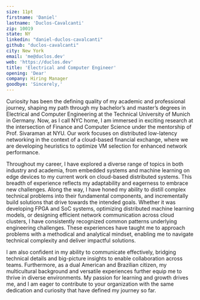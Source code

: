 ```yaml
---
size: 11pt
firstname: 'Daniel'
lastname: 'Duclos-Cavalcanti'
zip: 10019
state: NY
linkedin: "daniel-duclos-cavalcanti"
github: "duclos-cavalcanti"
city: New York
email: 'me@duclos.dev'
web: 'https://duclos.dev'
title: 'Electrical and Computer Engineer'
opening: 'Dear'
company: Hiring Manager
goodbye: 'Sincerely,'
---
```


Curiosity has been the defining quality of my academic and professional journey, shaping my path through my bachelor’s and master’s degrees in Electrical and Computer Engineering at the Technical University of Munich in Germany.
Now, as I call NYC home, I am immersed in exciting research at the intersection of Finance and Computer Science under the mentorship of Prof. Sivaraman at NYU. Our work focuses on distributed low-latency networking in the context 
of a cloud-based financial exchange, where we are developing heuristics to optimize VM selection for enhanced network performance.

Throughout my career, I have explored a diverse range of topics in both industry and academia, from embedded systems and machine learning on edge devices to my current work on cloud-based distributed systems. This breadth of experience reflects my adaptability and eagerness to embrace new challenges. Along the way, I have honed my ability to distill complex technical problems into their fundamental components, and incrementally build solutions that drive towards the intended goals.
Whether it was developing FPGA and SoC systems, optimizing distributed machine learning models, or designing efficient network communication across cloud clusters, I have consistently recognized common patterns underlying engineering challenges. These experiences have taught me to approach problems with a methodical and analytical mindset, enabling me to navigate technical complexity and deliver impactful solutions.

I am also confident in my ability to communicate effectively, bridging technical details and big-picture insights to enable collaboration across teams. 
Furthermore, as a dual American and Brazilian citizen, my multicultural background and versatile experiences further equip me to thrive in diverse environments. 
My passion for learning and growth drives me, and I am eager to contribute to your organization with the same dedication and curiosity that have defined my journey so far.

<!-- My journey demonstrates my ability to adapt to new environments and equips me with the tools needed to tackle any problem that comes my way. -->
<!-- Given my technical expertise, multicultural background and unique profile, I am confident I’ll be -->
<!-- an invaluable asset to your team. -->

<!-- Sincerely,  -->
<!---->
<!-- Daniel -->
<!-- Growing up as the son of two immigrant economists with a deep appreciation for technology, I developed a natural  -->
<!-- fascination with the intersection of finance and computing. -->
<!-- This dual influence shaped my academic and professional pursuits, driving me to explore ways to bridge them. -->

<!-- My academic journey took me from earning a degree in Computer and Electrical Engineering at the Technical University of Munich to conducting graduate research at NYU under Professor Sivaraman at the Courant Institute of Mathematical Sciences. Our collaboration involves designing a scalable and performant cloud-based financial exchange, blending computer science with real-world financial applications.  -->
<!-- My contribution was in developing a VM selection heuristic to optimize multicast latency and ensure stable network performance -->
<!-- during market data dissemination. -->
<!-- Applying engineering principles to finance has been the most fulfilling endeavor of my career and one I definitely plan on further exploring. -->
<!-- This research, combined with my exploration of embedded systems and machine learning on edge devices, reflects my ability to adapt and excel across diverse technical challenges. -->
<!---->

<!-- My curiosity has been the defining quality throughout my academic and professional journey. This trait led me to pursue both a Bachelor’s and Master’s degree in Electrical and Computer Engineering from the esteemed Technical University of Munich in Germany. Currently, I am in New York, collaborating on research with Dr. Sivaraman from NYU on VM selection heuristics for Financial Exchanges in the cloud. -->

<!-- I've always been a curious individual and it was that quality that held me through my German B.Sc and M.Sc. degrees in Electrical and Computer Engineering from TUM in Munich. Now NYC is my home and a new place of collaboration. I am immersed in NYU's stimulating research at the intersection of Finance and Computer Science, under the mentorship of Prof. Sivaraman from the Courant Institute of Mathematical Sciences. Our collaboration focuses on financial exchanges on the cloud and developing a VM selection heuristic to optimize multicast latency.  -->
<!---->
<!-- I have explored a wide range of topics in both industry and academia, including embedded systems, machine learning on edge devices, and my current research around cloud-based financial exchanges. By far, blending the principles of computer engineering with  -->
<!-- real-world financial applications has been my most fulfilling endeavour. -->

<!-- My strong work ethic and passion for learning have been essential to my growth as an engineer, allowing me to navigate diverse fields and gain a comprehensive understanding of various engineering challenges.  -->



<!-- I'm genuinely looking forward and excited to be hearing from you. -->

<!-- In addition, my multicultural background and broad technical expertise would allow me to bring a unique  -->
<!-- perspective to your organization, making me a valuable asset to your team. -->


<!-- I have explored a wide range of topics in both industry and research, from embedded systems and machine learning on edge devices to my current work on cloud-based distributed systems. My path showcases my ability to learn concepts quickly, as well as being able to communicate them openly and clearly.  -->

<!-- As a dual American and Brazilian citizen, my well-rounded cultural background and versatile experiences uniquely equip me for a career in engineering and beyond. Qualities that I believe will make me an invaluable asset to your organization.  -->

<!-- I'm an American Computer Engineer currently living in New York and finishing a M.Sc. degree from the Technical University of Munich  -->
<!-- through a research collaboration with [Dr.Sivaraman](https://anirudhsk.github.io/) and his team at [Systems@NYU](https://news.cs.nyu.edu/). -->

<!-- The project in question revolves around _Jasper: a Scalable and Fair Multicasting Solution on the Cloud for Financial Exchanges_ [[1]](https://arxiv.org/abs/2402.09527). Beyond aiding in it's development, my thesis aims to construct a performant heuristic to re-configure Jasper's multicast-tree based on present cloud conditions, that vary highly through time. -->

<!-- I am confident that I am an excellent fit for Siemens, having admired the company throughout my undergraduate years for its unique position in science and engineering. My background in embedded systems, firmware, IoT, and cloud computing, along with my formative years living in Germany, makes me a strong candidate on both a technical and cultural level. Given my recent move to the United States and my past experiences, I am certain that I can provide immediate value to your team and continuously grow a successful career within Siemens as intended. -->
<!---->

<!-- Moreover, I've always been a curious individual, and I believe that trait is not only one of my defining qualities but also one that pushed me to experience as much as I could as an engineer and as a person. I've had the privilege and the determination to study and work in different places and across a multitude of interesting domains, from secure embedded and IoT systems to machine learning on edge devices and cloud-based applications.  -->
<!-- I believe my broad knowledge across these various fields, coupled with my creative and determined work ethic, equips me extremely well for a career in engineering. -->

<!-- I've always been a curious individual, and I believe that trait is not only one of my defining qualities but also one that pushed me to experience as much as I could as an engineer and as a person. I've had the privilege and the determination to study and work both in Germany and now in the U.S. across a multitude of interesting domains, from digital design to operating systems, embedded systems, IoT, computer networking, cloud computing, machine learning and more. -->
<!-- I believe my broad knowledge across these various fields, coupled with my creative and determined work ethic, equips me extremely well for a career in engineering. -->



<!-- The strong learning culture, global presence and seemingly eclectic workforce makes for a perfect fit. Moreover, Datadog's position as a SaaS provider in the cloud computing space matches very well with my background in servers, computer networking and kernel engineering. Finally, I personally love the task of developing tooling from engineers to other engineers. Throughout my time as a student and engineer, I always held the belief that many times great tools can be the difference needed for breakthrough and innovation both in science as well as in the industry. I admire Datadog's attempt to provide value in that regard. -->

<!-- Recently, I have developed a keen interest in High-Frequency Trading (HFT) and the sophisticated computing infrastructures that underpin our modern financial systems. The unique engineering challenges presented by low-latency trading are particularly fascinating to me, encompassing a diverse range of technical domains such as FPGA development, advanced networking, compiler optimizations, and intricate machine learning techniques. This convergence of disciplines to address the complexities of HFT exemplifies the kind of multifaceted problem-solving that I find deeply engaging. Additionally, I am equally intrigued by the broader implications of this work, including its impact on our economy, the incentives it creates, and its role in the interconnected fabric of global finance. Understanding these dynamics offers a comprehensive view of how technological advancements in trading are shaping financial markets worldwide. -->
